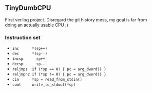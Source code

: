 ## TinyDumbCPU

First verilog project. Disregard the git history mess, my goal is far from doing an actually usable CPU ;)

### Instruction set

- `inc      *(sp++)`
- `dec      *(sp--)`
- `incsp      sp++`
- `decsp      sp--`
- `reljmpz  if (*sp == 0) { pc = arg_dword() }`
- `reljmpnz if (*sp != 0) { pc = arg_dword() }`
- `cin      *sp = read_from_stdin()`
- `cout     write_to_stdout(*sp)`
